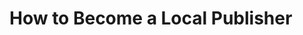 <!--
title: An Essay Publishing App
linktext: Home
created: May 12, 2012
listorder: 1
tags: an,essay,publishing,app
-->
# How to Become a Local Publisher
